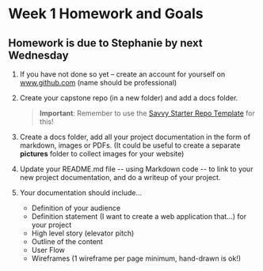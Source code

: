 # Week 1 Homework and Goals

## Homework is due to Stephanie by next Wednesday

1. If you have not done so yet – create an account for yourself on www.github.com (name should be professional)
   <br>

2. Create your capstone repo (in a new folder) and add a docs folder.

   > **Important**: Remember to use the [Savvy Starter Repo Template](https://github.com/savvy-coders/savvy-starter) for this!
   > <br>

3. Create a docs folder, add all your project documentation in the form of markdown, images or PDFs. (It could be useful to create a separate **pictures** folder to collect images for your website)
   <br>

4. Update your README.md file -- using Markdown code -- to link to your new project documentation, and do a writeup of your project.
   <br>

5. Your documentation should include...
   - Definition of your audience
   - Definition statement (I want to create a web application that...) for your project
   - High level story (elevator pitch)
   - Outline of the content
   - User Flow
   - Wireframes (1 wireframe per page minimum, hand-drawn is ok!)
